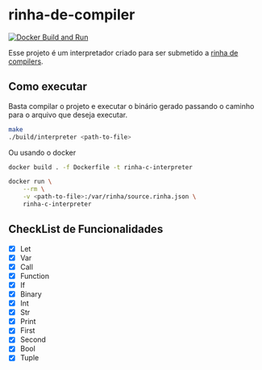 # rinha-de-compiler

[![Docker Build and Run](https://github.com/giancarlopro/rinha-de-compiler/actions/workflows/run_rinha_samples.yml/badge.svg)](https://github.com/giancarlopro/rinha-de-compiler/actions/workflows/run_rinha_samples.yml)

Esse projeto é um interpretador criado para ser submetido a [rinha de compilers](https://github.com/aripiprazole/rinha-de-compiler).

## Como executar

Basta compilar o projeto e executar o binário gerado passando o caminho para o arquivo que deseja executar.

```bash
make
./build/interpreter <path-to-file>
```

Ou usando o docker

```bash
docker build . -f Dockerfile -t rinha-c-interpreter

docker run \
    --rm \
    -v <path-to-file>:/var/rinha/source.rinha.json \
    rinha-c-interpreter
```

## CheckList de Funcionalidades

- [x] Let
- [x] Var
- [x] Call
- [x] Function
- [x] If
- [x] Binary
- [x] Int
- [x] Str
- [x] Print
- [x] First
- [x] Second
- [x] Bool
- [x] Tuple
